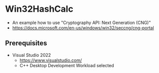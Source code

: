 # Win32HashCalc

- An example how to use "Cryptography API: Next Generation (CNG)"
- https://docs.microsoft.com/en-us/windows/win32/seccng/cng-portal

## Prerequisites

- Visual Studio 2022
  - https://www.visualstudio.com/
  - C++ Desktop Development Workload selected